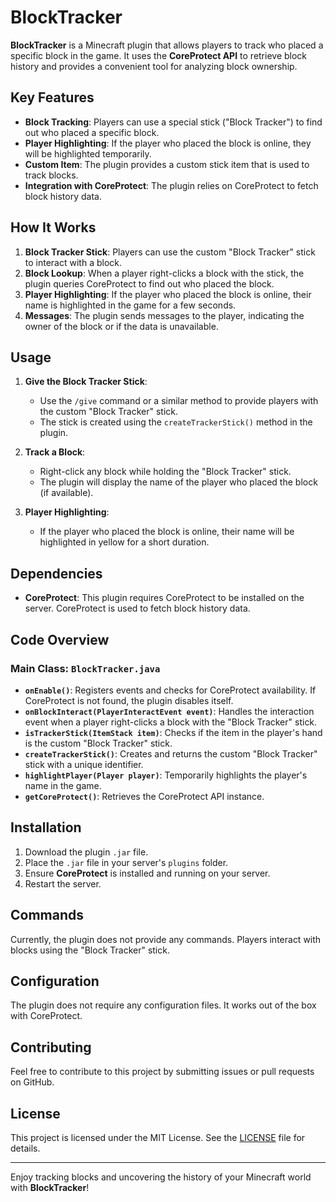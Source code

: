 # BlockTracker

**BlockTracker** is a Minecraft plugin that allows players to track who placed a specific block in the game. It uses the **CoreProtect API** to retrieve block history and provides a convenient tool for analyzing block ownership.

## Key Features

- **Block Tracking**: Players can use a special stick ("Block Tracker") to find out who placed a specific block.
- **Player Highlighting**: If the player who placed the block is online, they will be highlighted temporarily.
- **Custom Item**: The plugin provides a custom stick item that is used to track blocks.
- **Integration with CoreProtect**: The plugin relies on CoreProtect to fetch block history data.

## How It Works

1. **Block Tracker Stick**: Players can use the custom "Block Tracker" stick to interact with a block.
2. **Block Lookup**: When a player right-clicks a block with the stick, the plugin queries CoreProtect to find out who placed the block.
3. **Player Highlighting**: If the player who placed the block is online, their name is highlighted in the game for a few seconds.
4. **Messages**: The plugin sends messages to the player, indicating the owner of the block or if the data is unavailable.

## Usage

1. **Give the Block Tracker Stick**:
   - Use the `/give` command or a similar method to provide players with the custom "Block Tracker" stick.
   - The stick is created using the `createTrackerStick()` method in the plugin.

2. **Track a Block**:
   - Right-click any block while holding the "Block Tracker" stick.
   - The plugin will display the name of the player who placed the block (if available).

3. **Player Highlighting**:
   - If the player who placed the block is online, their name will be highlighted in yellow for a short duration.

## Dependencies

- **CoreProtect**: This plugin requires CoreProtect to be installed on the server. CoreProtect is used to fetch block history data.

## Code Overview

### Main Class: `BlockTracker.java`

- **`onEnable()`**: Registers events and checks for CoreProtect availability. If CoreProtect is not found, the plugin disables itself.
- **`onBlockInteract(PlayerInteractEvent event)`**: Handles the interaction event when a player right-clicks a block with the "Block Tracker" stick.
- **`isTrackerStick(ItemStack item)`**: Checks if the item in the player's hand is the custom "Block Tracker" stick.
- **`createTrackerStick()`**: Creates and returns the custom "Block Tracker" stick with a unique identifier.
- **`highlightPlayer(Player player)`**: Temporarily highlights the player's name in the game.
- **`getCoreProtect()`**: Retrieves the CoreProtect API instance.

## Installation

1. Download the plugin `.jar` file.
2. Place the `.jar` file in your server's `plugins` folder.
3. Ensure **CoreProtect** is installed and running on your server.
4. Restart the server.

## Commands

Currently, the plugin does not provide any commands. Players interact with blocks using the "Block Tracker" stick.

## Configuration

The plugin does not require any configuration files. It works out of the box with CoreProtect.

## Contributing

Feel free to contribute to this project by submitting issues or pull requests on GitHub.

## License

This project is licensed under the MIT License. See the [LICENSE](https://github.com/kirilo987/BlockTracker/blob/master/MIT%20License) file for details.

---

Enjoy tracking blocks and uncovering the history of your Minecraft world with **BlockTracker**!
